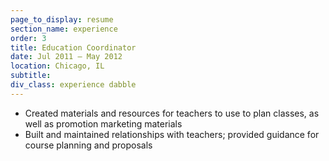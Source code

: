 ```yaml
---
page_to_display: resume
section_name: experience
order: 3
title: Education Coordinator
date: Jul 2011 – May 2012
location: Chicago, IL
subtitle: 
div_class: experience dabble
---
```

* Created materials and resources for teachers to use to plan classes, as well as promotion marketing materials
* Built and maintained relationships with teachers; provided guidance for course planning and proposals
